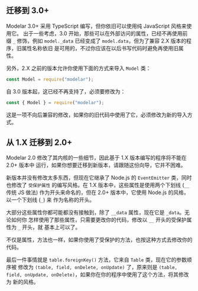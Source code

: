 ## 迁移到 3.0+

Modelar 3.0+ 采用 TypeScript 编写，但你依旧可以使用纯 JavaScript 风格来使用它。
出于一些考虑，3.0 开始，那些可以在外部访问的属性，已经不再使用前缀 `_` 修饰，例如
`model._data` 已经变成了 `model.data`，但为了兼容 2.X 版本的程序，旧属性名称依旧
是可用的，不过你应该在以后书写代码时避免再使用旧属性。

另外，2.X 之前的版本允许你使用下面的方式来导入 `Model` 类：

```javascript
const Model = require("modelar");
```

自 3.0 版本起，这已经不再支持了，必须要修改为：

```javascript
const { Model } = require("modelar");
```

这是一项不向后兼容的修改，如果你的旧代码中使用了它，必须修改为新的导入方式。

## 从 1.X 迁移到 2.0+

Modelar 2.0 修改了其内核的一些细节，因此基于 1.X 版本编写的程序将不能在 2.0+ 版本中
运行，如果你想要迁移到新版本，请跟随这份向导，它并不困难。

新版本并没有修改太多东西，但现在它继承了 Node.js 的 `EventEmitter` 类，同时也修改了
`受保护属性` 的编写风格。在 1.X 版本中，这些属性是使用两个下划线 (`__` 传统 JS 做法)
作为开头来命名的，但在 2.0+ 版本中，它使用 Node.js 的风格，以一个下划线 (`_`) 来
作为名称的开头。

大部分这些属性你都可能都没有接触到，除了 `__data` 属性，现在它是 `_data`。无论如何你
怎样使用了那些属性，只需要更改你的代码，修改以 `__` 开头的受保护属性为 `_` 开头，就
基本上可以了。

不仅是属性，方法也一样，如果你使用了受保护的方法，也按这种方式去修改你的代码。

最后一件事情就是 `table.foreignKey()` 方法，它来自 `Table` 类，现在它的参数顺序被
修改为 `(table, field, onDelete, onUpdate)` 了，原来则是
`(table, field, onUpdate, onDelete)`，如果你在你的程序中使用了这个方法，将其修改为
新的风格。